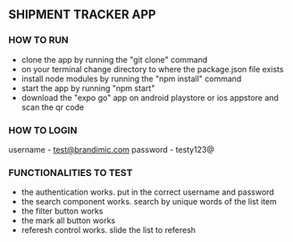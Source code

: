 ## SHIPMENT TRACKER APP

### HOW TO RUN

- clone the app by running the "git clone" command
- on your terminal change directory to where the package.json file exists
- install node modules by running the "npm install" command
- start the app by running "npm start"
- download the "expo go" app on android playstore or ios appstore and scan the qr code

### HOW TO LOGIN

username - test@brandimic.com
password - testy123@

### FUNCTIONALITIES TO TEST

- the authentication works. put in the correct username and password
- the search component works. search by unique words of the list item
- the filter button works
- the mark all button works
- referesh control works. slide the list to referesh
